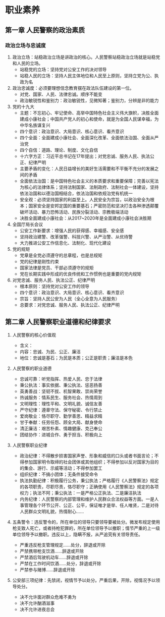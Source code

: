 # 职业素养

## 第一章 人民警察的政治素质

### 政治立场与忠诚度

1. 政治立场：站稳政治立场是讲政治的核心。人民警察站稳政治立场就是站稳党和人民的立场。
   - 站稳党的立场：坚持党对公安工作的决对领导
   - 站稳人民的立场：坚持人民主体地位和人民至上原则，坚持立党为公、执政为名
2. 政治忠诚度：必须要理想信念教育摆在政法队伍建设的第一位。
   - 对党、国家、人民、法律忠诚。顺序不能变
   - 政治敏锐性和鉴别力：政治敏锐性，见微知著；鉴别力，分辨是非的能力
3. 党的十九大
   - 主题：不忘初心、牢记使命、高举中国特色社会主义伟大旗帜，决胜全面建成小康社会；中国共产党人的初心和使命，就是为全国人民谋幸福，为中华名族谋复兴
   - 四个意识：政治意识、大局意识、核心意识、看齐意识
   - 四个全面：全面建成小康社会、全面深化改革、全面依法治国、全面从严治党
   - 四个自信：道路、理论、制度、文化自信
   - 十六字方正：习近平总书记在17年提出；对党忠诚、服务人民、执法公正、纪律严明
   - 主要矛盾的变化：人民日益增长的美好生活需要和不平衡不充分的发展之间的矛盾
   - 全面依法治国：是中国特色社会主义的本质要求和重要保障；完善以宪法为核心的法律体系；坚持法制国家、法制政府、法制社会一体建设，坚持依法治国和以德治国相结合，依法治国和依规治党有机统一
   - 安全观：必须坚持国家的利益至上。人民安全为宗旨，以政治安全为根本；国家安全是安邦定国的重要基石；严密防范和坚决打击各种渗透颠覆破坏活动、暴力恐怖活动、民族分裂活动、宗教极端活动
   - 决胜全面建成小康社会：从2017~2020年是全面建成小康社会决胜期
4. 全国厅局长会议
   - 公安工作新要求：增强人民的获得感、幸福感、安全感
   - 坚持政治建警、改革强警、科技兴警、从严治警、从优待警
   - 大力推进公安工作信息化、法制化、现代化建设
5. 党的规矩
   - 党章是全党必须遵守的总章程，也是总规矩
   - 党的纪律是刚性约束
   - 国家法律是党员、干部必须遵守的规矩
   - 党在长期实践中形成的优良传统和工作惯例也是重要的党内规矩
6. 对党忠诚、服务人民、执法公正、纪律严明
   - 根本原则：坚持党对公安工作的领导
   - 四个意识：政治意识、大局意识、核心意识、看齐意识
   - 宗旨：坚持人民公安为人民（全心全意为人民服务）
   - 总要求：对党忠诚、服务人民、执法公正、纪律严明

## 第二章 人民警察职业道德和纪律要求

1. 人民警察的核心价值观
   - 含义：
   - 内容：忠诚、为民、公正、廉洁
   - 地位：忠诚是基石；为民是本质；公正是职责；廉洁是本色
2. 人民警察的职业道德
   - 忠诚可靠：听党指挥、热爱人民、忠于法律
   - 秉公执法：事实依据、秉公执法、惩恶扬善
   - 英勇善战：坚韧不拔、机智果敢、崇尚荣誉
   - 热诚服务：情系民生、服务社会、热情周到
   - 文明理性：理性平和、文明礼貌、诚信友善
   - 严守纪律：遵章守法、保守秘密、令行禁止
   - 爱岗敬业：恪尽职守、勤学善思、精益求精
   - 甘于奉献：任劳任怨、顾全大局、献身使命
   - 清正廉洁：艰苦朴素、情趣健康、克己奉公
   - 团结协作：进城合作、勇于担当、积极向上
3. 人民警察职业纪律
   - 政治纪律：不得散步损害国家声誉、形象和威信的口头或者书面言论；不得参加国家明令取缔的社会团体或其他组织；不得参加以反对国家为目的的集会、游行、示威等活动；不得参加罢工
   - 组织纪律：不搞小团体；无条件接受命令
   - 执法执勤纪律：积极履行公务，秉公执法；严格履行《人民警察法》规定的各项职责，尽职尽责，恪尽职守；正确使用《人民警察法》规定的各项权力；执法不阿；秉公执法：一是严格公正执法、二是廉洁执法
   - 内务纪律：人民警察的内部管理和维护人民群众合法权益等方面。一是人事管理各个环节公开、公正、公平，保证唯才是举、任人唯贤，二是对待人民群众文明礼貌，热情耐心……
4. 五条警令：违反警令的，所在单位的领导只要领导要被处分。微发布规定使用枪支致人死亡，或者持枪犯罪的，所在单位领导予以撤职；情节严重的上一级单位领导予以撤职。违反以上，隐瞒不报，从严追究有关领导责任。

   - 严重违反枪支管理规定……处分，辞退或开除
   - 严禁携带枪支饮酒……辞退或开除
   - 严禁酒后驾驶机动车……辞退或开除
   - 严禁在工作时间饮酒……处分，辞退或开除
   - 严禁参与赌博……辞退或开除
5. 公安部三项纪律：先禁闭，视情节予以处分。严重后果，开除，视情况予以领导处分。
   - 决不允许面对群众危难不勇为
   - 决不允许酗酒滋事
   - 决不允许进夜总会